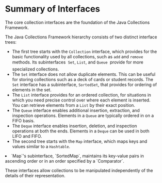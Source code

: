 
# Summary of Interfaces

The core collection interfaces are the foundation of the Java Collections Framework.

The Java Collections Framework hierarchy consists of two distinct interface trees:

- The first tree starts with the `Collection` interface, which provides for the basic functionality used by all collections, such as `add` and `remove` methods. Its subinterfaces &#151; `Set`, `List`, and `Queue` &#151; provide for more specialized collections.
- The `Set` interface does not allow duplicate elements. This can be useful for storing collections such as a deck of cards or student records. The `Set` interface has a subinterface, `SortedSet`, that provides for ordering of elements in the set.
- The `List` interface provides for an ordered collection, for situations in which you need precise control over where each element is inserted. You can retrieve elements from a `List` by their exact position.
- The `Queue` interface enables additional insertion, extraction, and inspection operations. Elements in a `Queue` are typically ordered in on a FIFO basis.
- The `Deque` interface enables insertion, deletion, and inspection operations at both the ends. Elements in a `Deque` can be used in both LIFO and FIFO.
- The second tree starts with the `Map` interface, which maps keys and values similar to a `Hashtable`.
<li>`Map`'s subinterface, `SortedMap`, maintains its key-value pairs in ascending order or in an order specified by a `Comparator`.
</li>

These interfaces allow collections to be manipulated independently of the details of their representation.
